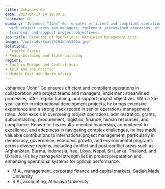 ```yaml
---
title: Johannes Go
date: 2017-04-17 14:18:00 Z
lastname: Go
summary: 'Johannes “John” Go  ensures efficient and compliant operations in collaboration
  with project teams and managers, implement streamlined processes, offer regular
  training, and support project objectives. '
job-title: Director of Operations, Ukrainian Management Unit
image: "/uploads/Small%20John%20Go.jpg"
solutions:
- Fragile States
- Peace-building and State-building
regions:
- Eastern Europe and Central Asia
- Asia and the Pacific
- Middle East and North Africa
---
```


Johannes “John” Go ensures efficient and compliant operations in collaboration with project teams and managers, implement streamlined processes, offer regular training, and support project objectives. With a 25-year career in international development projects, he brings extensive experience and a strong track record in senior operations management roles. John excels in overseeing project operations, administration, grants, subcontracting, procurement, logistics, finance, human resources, and compliance. Known for his results-oriented leadership, commitment to excellence, and adeptness in navigating complex challenges, he has made valuable contributions to international project management, particularly in democracy, governance, economic growth, and environmental programs across diverse regions, including conflict and post-conflict areas such as Afghanistan, Burma, Indonesia, Iraq, Libya, Nepal, Sri Lanka, Thailand, and Ukraine. His key managerial strength lies in project preparation and enhancing operational systems for optimal performance.

* M.A., management, corporate finance and capital markets, Gadjah Mada University
* B.A., accounting, Atmajaya University